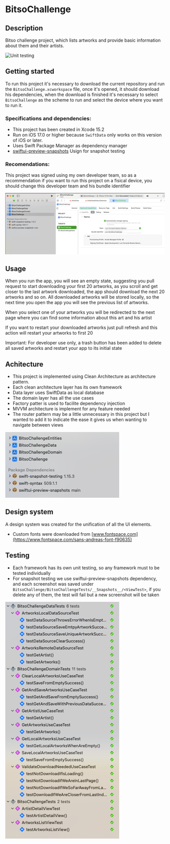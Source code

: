 # BitsoChallenge

## Description

Bitso challenge project, which lists artworks and provide basic information about them and their artists.  


![Unit testing](Docs/Images/AppRecord.gif)

## Getting started

To run this project it's necessary to download the current repository and run the `BitsoChallenge.xcworkspace` file, once it's opened, it should download his dependencies, when the download is finished it's necessary to select `BitsoChallenge` as the scheme to run and select the device where you want to run it.

### Specifications and dependencies:

- This project has been created in Xcode 15.2
- Run on iOS 17.0 or higher because `SwiftData` only works on this version of iOS or later.
- Uses Swift Package Manager as dependency manager
- [swiftui-preview-snapshots](https://github.com/doordash-oss/swiftui-preview-snapshots) Usign for snapshot testing

### Recomendations:

This project was signed using my own developer team, so as a recommendation if you want to run this project on a fisical device, you should change this developer team and his bundle identifier


![Unit testing](Docs/Images/HowStart.png)

## Usage

When you run the app, you will see an empty state, suggesting you pull request to start downloading your first 20 artworks, as you scroll and get closer to the last artwork downloaded, the app should download the next 20 artworks and so on. All downloaded artworks will be stored locally, so the next time you open the app you will see the previous list of artworks.

When you select one of your artworks you will be redirected to the next page where you can find some information about this art and his artist

If you want to restart your downloaded artworks just pull refresh and this action will restart your artworks to first 20

Important: For developer use only, a trash button has been added to delete all saved artworks and restart your app to its initial state

## Achitecture

- This project is implemented using Clean Architecture as architecture pattern.
- Each clean architecture layer has its own framework
- Data layer uses SwiftData as local database
- The domain layer has all the use cases
- Factory patter is used to facilite dependency injection
- MVVM architecture is implement for any feature needed
- The router pattern may be a little unnecessary in this project but I wanted to add it to indicate the ease it gives us when wanting to navigate between views 

![Unit testing](Docs/Images/Architecture.png)

## Design system

A design system was created for the unification of all the UI elements.
- Custom fonts were downloaded from [www.fontspace.com](https://www.fontspace.com/sans-andreas-font-f90635)

## Testing
- Each framework has its own unit testing, so any framework must to be tested individually
- For snapshot testing we use swiftui-preview-snapshots dependency, and each screenshot was saved under `BitsoChallenge/BitsoChallengeTests/__Snapshots__/<ViewTest>`, if you delete any of them, the test will fail but a new screenshot will be taken

![Unit testing](Docs/Images/Test.png)
